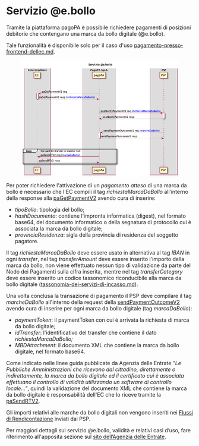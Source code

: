# Servizio @e.bollo

Tramite la piattaforma pagoPA è possibile richiedere pagamenti di posizioni debitorie che contengano una marca da bollo digitale (@e.bollo).

Tale funzionalità è disponibile solo per il caso d'uso [pagamento-presso-frontend-dellec.md](../casi-duso/pagamento-presso-frontend-dellec.md "mention").

<figure><img src="../.gitbook/assets/flussoMBD_EC_PSP (1).png" alt=""><figcaption></figcaption></figure>

Per poter richiedere l'attivazione di un _pagamento atteso_ di una marca da bollo è necessario che l'EC compili il tag _richiestaMarcaDaBollo_ all’interno della response alla [paGetPaymentV2](../appendici/primitive.md#pagetpayment-versione-2) avendo cura di inserire:

* _tipoBollo_: tipologia del bollo;
* _hashDocumento_: contiene l’impronta informatica (digest), nel formato base64, del documento informatico o della segnatura di protocollo cui è associata la marca da bollo digitale;
* _provinciaResidenza_: sigla della provincia di residenza del soggetto pagatore.

Il tag _richiestaMarcaDaBollo_ deve essere usato in alternativa al tag _IBAN_ in ogni _transfer_, nel tag _transferAmount_ deve essere inserito l'importo della marca da bollo, non viene effettuato nessun tipo di validazione da parte del Nodo dei Pagamenti sulla cifra inserita, mentre nel tag _transferCategory_ deve essere inserito un codice tassonomico riconducibile alla marca da bollo digitale ([tassonomia-dei-servizi-di-incasso.md](tassonomia-dei-servizi-di-incasso.md "mention")).

Una volta conclusa la transazione di pagamento il PSP deve compilare il tag _marcheDaBollo_ all'interno della request della [sendPaymentOutcomeV2](../appendici/primitive.md#sendpaymentoutcome-versione-2) avendo cura di inserire per ogni marca da bollo digitale (tag _marcaDaBollo_):

* _paymentToken_: il paymentToken con cui è arrivata la richiesta di marca da bollo digitale;
* _idTransfer_: l'identificativo del transfer che contiene il dato _richiestaMarcaDaBollo;_
* _MBDAttachment_: il documento XML che contiene la marca da bollo digitale, nel formato base64.

Come indicato nelle linee guida pubblicate da Agenzia delle Entrate _"Le Pubbliche Amministrazioni che ricevono dal cittadino, direttamente o indirettamente, la marca da bollo digitale ed il certificato cui è associata effettuano il controllo di validità utilizzando un software di controllo locale..."_, quindi la validazione del documento XML che contiene la marca da bollo digitale è responsabilità dell'EC che lo riceve tramite la [paSendRTV2](../appendici/primitive.md#pasendrt-versione-2).

Gli importi relativi alle marche da bollo digitali non vengono inseriti nei [Flussi di Rendicontazione](../specifiche-attuative-del-nodo-dei-pagamenti-spc/funzionamento-generale/rendicontazione-e-cashflow.md) inviati dai PSP.

Per maggiori dettagli sul servizio @e.bollo, validità e relativi casi d’uso, fare riferimento all'apposita sezione sul [sito dell’Agenzia delle Entrate](https://www.agenziaentrate.gov.it/portale/web/guest/schede/pagamenti/imposta-di-bollo-per-le-istanze-trasmesse-alla-pa-ebollo-cittadini/che-cose-cittadini).
